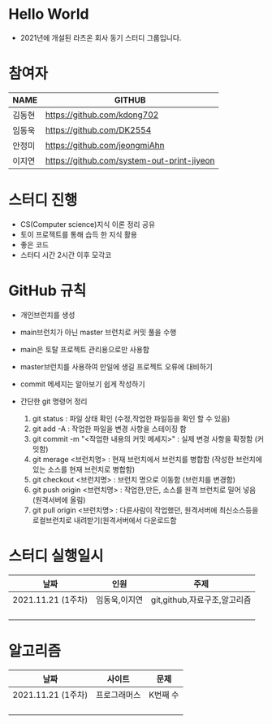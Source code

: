 # Hello World
- 2021년에 개설된 라츠온 회사 동기 스터디 그룹입니다.

# 참여자

| NAME   | GITHUB                                     |
| :----- | ------------------------------------------ |
| 김동현 | https://github.com/kdong702                |
| 임동욱 | https://github.com/DK2554                  |
| 안정미 | https://github.com/jeongmiAhn              |
| 이지연 | https://github.com/system-out-print-jiyeon |

# 스터디 진행

- CS(Computer science)지식 이론 정리 공유
- 토이 프로젝트를 통해 습득 한 지식 활용
- 좋은 코드
- 스터디 시간 2시간  이후 모각코

# GitHub 규칙

- 개인브런치를 생성
- main브런치가 아닌 master 브런치로 커밋 풀을 수행
- main은 토탈 프로젝트 관리용으로만 사용함
- master브런치를 사용하여 만일에 생길 프로젝트 오류에 대비하기
- commit 메세지는 알아보기 쉽게 작성하기

- 간단한 git 명령어 정리
    1. git status   : 파일 상태 확인 (수정,작업한 파일등을 확인 할 수 있음)
    2. git add -A : 작업한 파일을 변경 사항을 스테이징 함
    3. git commit -m "<작업한 내용의 커밋 메세지>" : 실제 변경 사항을 확정함 (커밋함)
    4. git merage <브런치명> : 현재 브런치에서 브런치를 병합함 (작성한 브런치에 있는 소스를 현재 브런치로 병합함)
    5. git checkout <브런치명> : 브런치 명으로 이동함 (브런치를 변경함)
    6. git push origin <브런치명> : 작업한,만든, 소스를 원격 브런치로 밀어 넣음 (원격서버에 올림)
    7. git pull origin <브런치명> : 다른사람이 작업했던, 원격서버에 최신소스등을 로컬브런치로 내려받기(원격서버에서 다운로드함

# 스터디 실행일시

| 날짜               | 인원          | 주제                         |
| ------------------ | ------------- | ---------------------------- |
| 2021.11.21 (1주차) | 임동욱,이지연 | git,github,자료구조,알고리즘 |
|                    |               |                              |
|                    |               |                              |
|                    |               |                              |
|                    |               |                              |


# 알고리즘

| 날짜               | 사이트          | 문제                         |
| ------------------ | ------------- | ---------------------------- |
| 2021.11.21 (1주차) | 프로그래머스 | K번째 수 |
|                    |               |                              |
|                    |               |                              |
|                    |               |                              |
|                    |               |                              |

